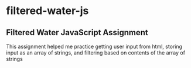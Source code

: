 # filtered-water-js

## Filtered Water JavaScript Assignment

This assignment helped me practice getting user input from html, storing input as an array of strings, and filtering based on contents of the array of strings
